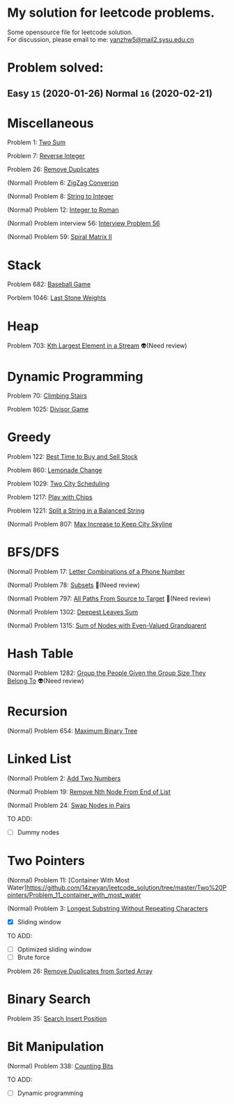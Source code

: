 # My solution for leetcode problems.

Some opensource file for leetcode solution.  
For discussion, please email to me: yanzhw5@mail2.sysu.edu.cn

# Problem solved: 

## Easy  `15` (2020-01-26) Normal  `16` (2020-02-21)

# Miscellaneous

Problem 1: [Two Sum](https://github.com/14zwyan/leetcode_solution/tree/master/Miscellaneous/Problem_1_two_sum)

Problem 7: [Reverse Integer](https://github.com/14zwyan/leetcode_solution/tree/master/Miscellaneous/Problem_7_reverse_integer)

Problem 26: [Remove Duplicates](https://github.com/14zwyan/leetcode_solution/tree/master/Miscellaneous/Problem_26_remove_duplicate) 

(Normal) Problem 6: [ZigZag Converion](https://github.com/14zwyan/leetcode_solution/tree/master/Miscellaneous/Problem_6_zigzag_conversion)

(Normal) Problem 8: [String to Integer](https://github.com/14zwyan/leetcode_solution/tree/master/Miscellaneous/Problem_8_string_to_integer)

(Normal) Problem 12: [Integer to Roman](https://github.com/14zwyan/leetcode_solution/tree/master/Miscellaneous/Porblem_12_integer_to_roman)

(Normal) Problem interview 56: [Interview Problem 56](https://github.com/14zwyan/leetcode_solution/tree/master/Miscellaneous/Problem_interview56)

(Normal) Problem 59: [Spiral Matrix II](https://github.com/14zwyan/leetcode_solution/tree/master/Miscellaneous/Problem_59_spiral_matrix)

# Stack 

Problem 682: [Baseball Game](https://github.com/14zwyan/leetcode_solution/tree/master/Stack/Problem_682_baseball_game)

Porblem 1046: [Last Stone Weights](https://github.com/14zwyan/leetcode_solution/tree/master/Stack/Problem_1046_last_stone_weight)

# Heap 

Problem 703: [Kth Largest Element in a Stream](https://github.com/14zwyan/leetcode_solution/tree/master/Heap/Problem_703_kth_largest_element_in_a_stream) :alien:(Need review)

# Dynamic Programming 

Problem 70: [Climbing Stairs](https://github.com/14zwyan/leetcode_solution/tree/master/Dynamic%20Praogramming/Problem_70_Climbing_Stairs)

Problem 1025: [Divisor Game](https://github.com/14zwyan/leetcode_solution/tree/master/Dynamic%20Praogramming/Problem_1025_divisor_game)

# Greedy 

Problem 122: [Best Time to Buy and Sell Stock](https://github.com/14zwyan/leetcode_solution/tree/master/Greedy/Problem_122_best_time_to_buy_and_sell_stock)

Problem 860: [Lemonade Change](https://github.com/14zwyan/leetcode_solution/tree/master/Greedy/Problem_860_lemonade_change)

Problem 1029: [Two City Scheduling](https://github.com/14zwyan/leetcode_solution/tree/master/Greedy/Problem_1029_two_city_shceduling)

Problem 1217: [Play with Chips](https://github.com/14zwyan/leetcode_solution/tree/master/Greedy/Problem_1217_play_with_chips)

Problem 1221: [Split a String in a Balanced String](https://github.com/14zwyan/leetcode_solution/tree/master/Greedy/Problem_1221_split_a_string_in_balanced_strings)

(Normal) Problem 807: [Max Increase to Keep City Skyline](https://github.com/14zwyan/leetcode_solution/tree/master/Greedy/Problem_807_max_increase_to_keep_city_skyline)

# BFS/DFS

(Normal) Problem 17: [Letter Combinations of a Phone Number](https://github.com/14zwyan/leetcode_solution/tree/master/BFS_DFS/Problem_17_letter_combinations_of_a_phone_number)

(Normal) Problem 78: [Subsets](https://github.com/14zwyan/leetcode_solution/tree/master/BFS_DFS/Problem_78_subsets) :pig:(Need review)

(Normal) Problem 797: [All Paths From Source to Target](https://github.com/14zwyan/leetcode_solution/tree/master/BFS_DFS/Problem_797_all_paths_from_source_to_target) :pig:(Need review)

(Normal) Problem 1302: [Deepest Leaves Sum](https://github.com/14zwyan/leetcode_solution/tree/master/BFS_DFS/Problem_1302_Deepest_Leavest_Sum) 

(Normal) Problem 1315: [Sum of Nodes with Even-Valued Grandparent](https://github.com/14zwyan/leetcode_solution/tree/master/BFS_DFS/Problem_1315_Sum_of_Nodes_with_Even_Valued_Gradparent)  

# Hash Table 
(Normal) Problem 1282: [Group the People Given the Group Size They Belong To](https://github.com/14zwyan/leetcode_solution/tree/master/Hash%20Table/Problem_1282_group_the_people_given_the_group_size_they_belong_to) :alien:(Need review)

# Recursion 
(Normal) Problem 654: [Maximum Binary Tree](https://github.com/14zwyan/leetcode_solution/tree/master/Recursion/Problem_654_maximum_binary_tree)

# Linked List 

(Normal) Problem 2: [Add Two Numbers](https://github.com/14zwyan/leetcode_solution/tree/master/Linked%20List/Problem_2_add_two_numbers)

(Normal) Problem 19: [Remove Nth Node From End of List](https://github.com/14zwyan/leetcode_solution/tree/master/Linked%20List/Problem_19_remove_nth_node_from_end_of_list)

(Normal) Problem 24: [Swap Nodes in Pairs](https://github.com/14zwyan/leetcode_solution/tree/master/Linked%20List/Problem_24_swap_nodes_in_pairs) 

TO ADD:
- [ ] Dummy nodes


# Two Pointers 

(Normal) Problem 11: [Container With Most Water]https://github.com/14zwyan/leetcode_solution/tree/master/Two%20Pointers/Problem_11_container_with_most_water

(Normal) Problem 3: [Longest Substring Without Repeating Characters](https://github.com/14zwyan/leetcode_solution/tree/master/Two%20Pointers/Problem_3_longest_substring_without_repeating_characters)

- [x] Sliding window

TO ADD:
- [ ] Optimized sliding window
- [ ] Brute force 

Problem 26: [Remove Duplicates from Sorted Array](https://github.com/14zwyan/leetcode_solution/tree/master/Two%20Pointers/Problem_26_remove_duplicates_from_sorted_array)


# Binary Search 

Problem 35: [Search Insert Position](https://github.com/14zwyan/leetcode_solution/tree/master/Binary%20Search/Problem_35_search_insert_position)

# Bit Manipulation 

(Normal) Problem 338: [Counting Bits](https://github.com/14zwyan/leetcode_solution/tree/master/Bit%20Manipulation/Problem_335_counting_bits)

TO ADD:
- [ ] Dynamic programming


